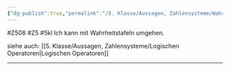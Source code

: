 ```yaml
---
{"dg-publish":true,"permalink":"/5. Klasse/Aussagen, Zahlensysteme/Wahrheitstafeln/"}
---
```


#Z508 #Z5 #5kl
Ich kann mit Wahrheitstafeln umgehen.

siehe auch:
[[5. Klasse/Aussagen, Zahlensysteme/Logischen Operatoren\|Logischen Operatoren]]
___
